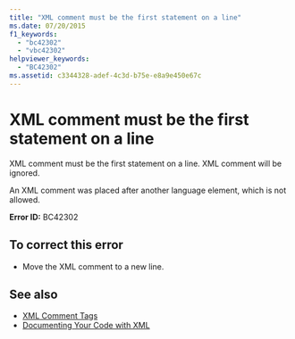 ```yaml
---
title: "XML comment must be the first statement on a line"
ms.date: 07/20/2015
f1_keywords: 
  - "bc42302"
  - "vbc42302"
helpviewer_keywords: 
  - "BC42302"
ms.assetid: c3344328-adef-4c3d-b75e-e8a9e450e67c
---
```

# XML comment must be the first statement on a line
XML comment must be the first statement on a line. XML comment will be ignored.  
  
 An XML comment was placed after another language element, which is not allowed.  
  
 **Error ID:** BC42302  
  
## To correct this error  
  
- Move the XML comment to a new line.  
  
## See also

- [XML Comment Tags](../../visual-basic/language-reference/xmldoc/index.md)
- [Documenting Your Code with XML](../../visual-basic/programming-guide/program-structure/documenting-your-code-with-xml.md)
